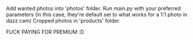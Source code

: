 Add wanted photos into 'photos' folder.
Run main.py with your preferred parameters (in this case, they're default set to what works for a 1:1 photo in dazz cam)
Cropped photos in 'products' folder.

FUCK PAYING FOR PREMIUM :D
